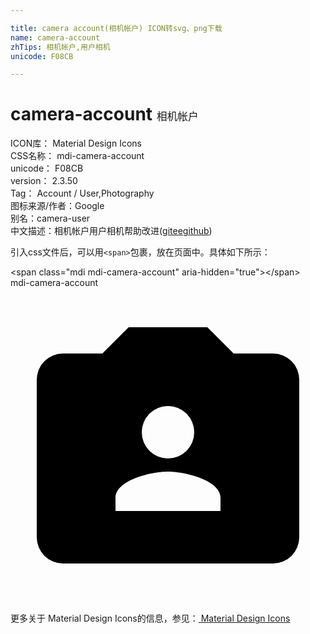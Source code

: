 ```yaml
---

title: camera account(相机帐户) ICON转svg、png下载
name: camera-account
zhTips: 相机帐户,用户相机
unicode: F08CB

---
```


# camera-account  <small style="font-size: 60%;font-weight: 100">相机帐户</small>


<div class="detail-page">
<p>
<span>
ICON库：
<span class="badge-secondary badge">Material Design Icons</span> 
</span>
<br/>
<span>
CSS名称：
<span class="badge-secondary badge">mdi-camera-account</span> 
</span>
<br/>
<span>
unicode：
<span class="badge-secondary badge">F08CB</span> 
</span>
<br/>
<span>
version：
<span class="badge-secondary badge">2.3.50</span> 
</span>
<br/>
<span>Tag：
<span class="badge-light badge">Account / User,Photography</span>
</span>
<br/>
<span>图标来源/作者：<span class="badge-light badge">Google</span></span> 
<br/>
<span>别名：<span class="badge-light badge">camera-user</span></span><br/><span class="zh-detail">中文描述：<span class="badge-primary badge">相机帐户</span><span class="badge-primary badge">用户相机</span><span class="help-link"><span>帮助改进</span>(<a href="https://gitee.com/liuwave/icon-helper/edit/master/json/material/camera-account.json" target="_blank" rel="noopener noreferrer">gitee</a><a href="https://github.com/liuwave/icon-helper/edit/master/json/material/camera-account.json" target="_blank" rel="noopener noreferrer">github</a></span>)</span><br/>
</p>
</div>
<div class="alert alert-dark">
  <i class="mdi mdi-camera-account mdi-48px"></i>
  <i class="mdi mdi-camera-account mdi-36px"></i>
  <i class="mdi mdi-camera-account mdi-24px"></i>
  <i class="mdi mdi-camera-account mdi-18px"></i>
</div>
<div>
  <p>引入css文件后，可以用<code>&lt;span&gt;</code>包裹，放在页面中。具体如下所示：    
  </p>
  <div class="alert alert-primary" style="font-size: 14px">
    &lt;span class="mdi mdi-camera-account" aria-hidden="true"&gt;&lt;/span&gt;
    <copy-btn content='<span class="mdi mdi-camera-account" aria-hidden="true"></span>'></copy-btn>
  </div>
  <div class="alert alert-secondary">
    <i class="mdi mdi-camera-account"
    style="font-size: 24px"
    aria-hidden="true"></i> mdi-camera-account
    <copy-btn content="mdi-camera-account" btn-title="复制图标名称"></copy-btn>
  </div>
</div>
<div id="svg" class="svg-wrap">
<svg xmlns="http://www.w3.org/2000/svg" viewBox="0 0 24 24"><path d="M4,5H7L9,3H15L17,5H20A2,2 0 0,1 22,7V19A2,2 0 0,1 20,21H4A2,2 0 0,1 2,19V7A2,2 0 0,1 4,5M16,17V16C16,14.67 13.33,14 12,14C10.67,14 8,14.67 8,16V17H16M12,9A2,2 0 0,0 10,11A2,2 0 0,0 12,13A2,2 0 0,0 14,11A2,2 0 0,0 12,9Z" /></svg>
</div>
<detail full-name='mdi-camera-account'></detail>
    
<div><p>更多关于 Material Design Icons的信息，参见：<a target="_blank" href="https://iconhelper.cn/material.html"> Material Design Icons</a>
</p></div>
